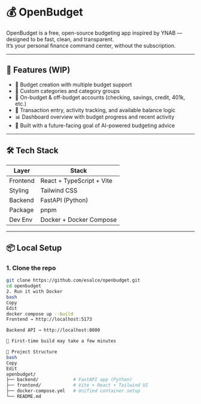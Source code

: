 # 💰 OpenBudget

OpenBudget is a free, open-source budgeting app inspired by YNAB — designed to be fast, clean, and transparent.  
It’s your personal finance command center, without the subscription.

---

## 🚀 Features (WIP)

- 💸 Budget creation with multiple budget support
- 🧩 Custom categories and category groups
- 🏦 On-budget & off-budget accounts (checking, savings, credit, 401k, etc.)
- 🧾 Transaction entry, activity tracking, and available balance logic
- 📊 Dashboard overview with budget progress and recent activity
- 🧠 Built with a future-facing goal of AI-powered budgeting advice

---

## 🛠️ Tech Stack

| Layer     | Stack                         |
|-----------|-------------------------------|
| Frontend  | React + TypeScript + Vite     |
| Styling   | Tailwind CSS                  |
| Backend   | FastAPI (Python)              |
| Package   | pnpm                          |
| Dev Env   | Docker + Docker Compose       |

---

## 📦 Local Setup

### 1. Clone the repo

```bash
git clone https://github.com/esalce/openbudget.git
cd openbudget
2. Run it with Docker
bash
Copy
Edit
docker compose up --build
Frontend → http://localhost:5173

Backend API → http://localhost:8000

🧪 First-time build may take a few minutes

📁 Project Structure
bash
Copy
Edit
openbudget/
├── backend/             # FastAPI app (Python)
├── frontend/            # Vite + React + Tailwind UI
├── docker-compose.yml   # Unified container setup
└── README.md
